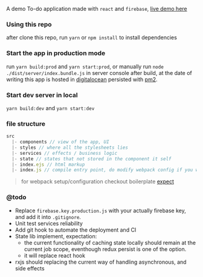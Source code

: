 A demo To-do application made with `react` and `firebase`, [live demo here](http://louis-vincent.me/todo)

### Using this repo
after clone this repo, run `yarn` or `npm install` to install dependencies

### Start the app in production mode
run `yarn build:prod` and `yarn start:prod`, or manually run `node ./dist/server/index.bundle.js` in server console after build, at the date of writing this app is hosted in [digitalocean](https://www.digitalocean.com) persisted with [pm2](http://pm2.keymetrics.io/).

### Start dev server in local
`yarn build:dev` and `yarn start:dev`

### file structure
```javascript
src
  |- components // view of the app, UI
  |- styles // where all the stylesheets lies
  |- services // effects / business logic
  |- state // states that not stored in the component it self
  |- index.ejs // html markup
  |- index.js // compile entry point, do modify webpack config if you wish to relocate or rename
```
> for webpack setup/configuration checkout boilerplate [expect](https://github.com/louis-pvs/expack)

### @todo
- Replace `firebase.key.production.js` with your actually firebase key, and add it into `.gitignore`.
- Unit test services reliability
- Add git hook to automate the deployment and CI
- State lib implement, expectation:
  - the current functionality of caching state locally should remain at the current job scope, eventhough redux persist is one of the option.
  - it will replace react hook
- rxjs should replacing the current way of handling asynchronous, and side effects
